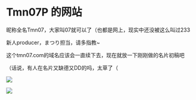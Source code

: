 # Tmn07P 的网站

昵称全名Tmn07，大家叫07就可以了（也都是网上，现实中还没被这么叫过233

新人producer，まつり担当，请多指教~

这个tmn07.com的域名应该会一直续下去，现在就放一下刚刚做的名片初稿吧

（话说，有人在名片又缺德又DD的吗，太草了（

![](http://tmn07.com/0-small.png)

![](<http://tmn07.com/1-small.png>)